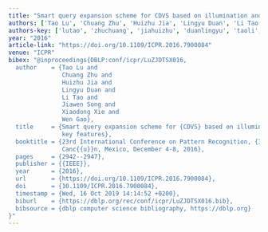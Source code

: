 ```yaml
---
title: "Smart query expansion scheme for CDVS based on illumination and key features"
authors: ['Tao Lu', 'Chuang Zhu', 'Huizhu Jia', 'Lingyu Duan', 'Li Tao', 'Jiawen Song', 'Xiaodong Xie', 'Wen Gao 0001']
authors-key: ['lutao', 'zhuchuang', 'jiahuizhu', 'duanlingyu', 'taoli', 'songjiawen', 'xiexiaodong', 'gaowen']
year: "2016"
article-link: "https://doi.org/10.1109/ICPR.2016.7900084"
venue: "ICPR"
bibex: "@inproceedings{DBLP:conf/icpr/LuZJDTSX016,
  author    = {Tao Lu and
               Chuang Zhu and
               Huizhu Jia and
               Lingyu Duan and
               Li Tao and
               Jiawen Song and
               Xiaodong Xie and
               Wen Gao},
  title     = {Smart query expansion scheme for {CDVS} based on illumination and
               key features},
  booktitle = {23rd International Conference on Pattern Recognition, {ICPR} 2016,
               Canc{{u}}n, Mexico, December 4-8, 2016},
  pages     = {2942--2947},
  publisher = {{IEEE}},
  year      = {2016},
  url       = {https://doi.org/10.1109/ICPR.2016.7900084},
  doi       = {10.1109/ICPR.2016.7900084},
  timestamp = {Wed, 16 Oct 2019 14:14:52 +0200},
  biburl    = {https://dblp.org/rec/conf/icpr/LuZJDTSX016.bib},
  bibsource = {dblp computer science bibliography, https://dblp.org}
}"
---
```

